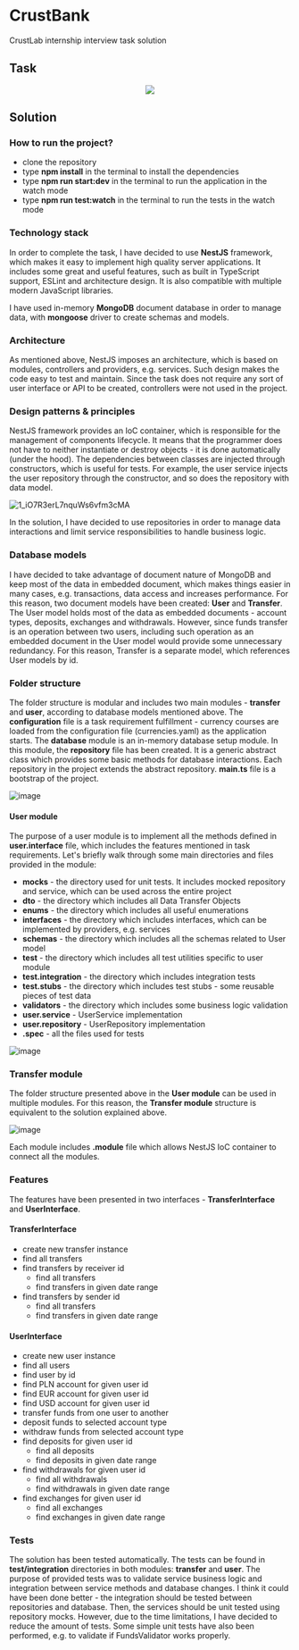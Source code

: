 # CrustBank 
CrustLab internship interview task solution

## Task
<p align="center">
  <img src="https://user-images.githubusercontent.com/80395610/165046946-0e804459-7623-4787-81fa-164373877d2e.png">
</p>

## Solution

### How to run the project?

- clone the repository
- type **npm install** in the terminal to install the dependencies
- type **npm run start:dev** in the terminal to run the application in the watch mode
- type **npm run test:watch** in the terminal to run the tests in the watch mode

###  Technology stack

In order to complete the task, I have decided to use **NestJS** framework, which makes it easy to implement high quality server applications. It includes some great and useful features, such as built in TypeScript support, ESLint and architecture design. It is also compatible with multiple modern JavaScript libraries. 

I have used in-memory **MongoDB** document database in order to manage data, with **mongoose** driver to create schemas and models.

### Architecture

As mentioned above, NestJS imposes an architecture, which is based on modules, controllers and providers, e.g. services. Such design makes the code easy to test and maintain. Since the task does not require any sort of user interface or API to be created, controllers were not used in the project.

### Design patterns & principles

NestJS framework provides an IoC container, which is responsible for the management of components lifecycle. It means that the programmer does not have to neither instantiate or destroy objects - it is done automatically (under the hood). The dependencies between classes are injected through constructors, which is useful for tests. For example, the user service injects the user repository through the constructor, and so does the repository with data model.


![1_iO7R3erL7nquWs6vfm3cMA](https://user-images.githubusercontent.com/80395610/165049036-ca9bb1ef-18c7-46ac-bc6f-993565789512.png)

In the solution, I have decided to use repositories in order to manage data interactions and limit service responsibilities to handle business logic.

### Database models

I have decided to take advantage of document nature of MongoDB and keep most of the data in embedded document, which makes things easier in many cases, e.g. transactions, data access and increases performance. For this reason, two document models have been created: **User** and **Transfer**. The User model holds most of the data as embedded documents - account types, deposits, exchanges and withdrawals. However, since funds transfer is an operation between two users, including such operation as an embedded document in the User model would provide some unnecessary redundancy. For this reason, Transfer is a separate model, which references User models by id.


### Folder structure

The folder structure is modular and includes two main modules - **transfer** and **user**, according to database models mentioned above. The **configuration** file is a task requirement fulfillment - currency courses are loaded from the configuration file (currencies.yaml) as the application starts. The **database** module is an in-memory database setup module. In this module, the **repository** file has been created. It is a generic abstract class which provides some basic methods for database interactions. Each repository in the project extends the abstract repository. **main.ts** file is a bootstrap of the project. 

![image](https://user-images.githubusercontent.com/80395610/165050245-0c6b8fa0-fd0d-4dc3-9ece-1658bd1e55a3.png)

#### User module

The purpose of a user module is to implement all the methods defined in **user.interface** file, which includes the features mentioned in task requirements. Let's briefly walk through some main directories and files provided in the module:

- **__mocks__** - the directory used for unit tests. It includes mocked repository and service, which can be used across the entire project
- **dto** - the directory which includes all Data Transfer Objects
- **enums** - the directory which includes all useful enumerations
- **interfaces** - the directory which includes interfaces, which can be implemented by providers, e.g. services
- **schemas** - the directory which includes all the schemas related to User model
- **test** - the directory which includes all test utilities specific to user module
- **test.integration** - the directory which includes integration tests
- **test.stubs** - the directory which includes test stubs - some reusable pieces of test data
- **validators** - the directory which includes some business logic validation
- **user.service** - UserService implementation
- **user.repository** - UserRepository implementation
- **.spec** - all the files used for tests

![image](https://user-images.githubusercontent.com/80395610/165055906-6d3c29fb-2c8b-4bd5-b761-2762ace4a410.png)

### Transfer module

The folder structure presented above in the **User module** can be used in multiple modules. For this reason, the **Transfer module** structure is equivalent to the solution explained above.

![image](https://user-images.githubusercontent.com/80395610/165056991-dd693322-a98c-48fc-ad52-7a7bba7a40c2.png)

Each module includes **.module** file which allows NestJS IoC container to connect all the modules.

### Features

The features have been presented in two interfaces - **TransferInterface** and **UserInterface**. 

#### TransferInterface

- create new transfer instance
- find all transfers
- find transfers by receiver id
  - find all transfers
  - find transfers in given date range
- find transfers by sender id
  - find all transfers
  - find transfers in given date range
 
#### UserInterface

- create new user instance
- find all users
- find user by id
- find PLN account for given user id
- find EUR account for given user id
- find USD account for given user id
- transfer funds from one user to another
- deposit funds to selected account type
- withdraw funds from selected account type
- find deposits for given user id
  - find all deposits
  - find deposits in given date range
- find withdrawals for given user id
  - find all withdrawals
  - find withdrawals in given date range
- find exchanges for given user id
  - find all exchanges
  - find exchanges in given date range

### Tests

The solution has been tested automatically. The tests can be found in **test/integration** directories in both modules: **transfer** and **user**. The purpose of provided tests was to validate service business logic and integration between service methods and database changes. I think it could have been done better - the integration should be tested between repositories and database. Then, the services should be unit tested using repository mocks. However, due to the time limitations, I have decided to reduce the amount of tests. Some simple unit tests have also been performed, e.g. to validate if FundsValidator works properly.
